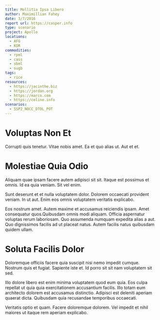 ```yaml
---
title: Mollitia Ipsa Libero
author: Maximillian Fahey
date: 3/7/2016
report url: https://casper.info
type: scenario
project: Apollo
locations:
  - AFG
  - KOR
commodities:
  - rpml
  - cass
  - sbml
  - sugb
tags:
  - rice
resources:
  - https://jacinthe.biz
  - https://jordan.org
  - https://marco.com
  - https://celine.info
scenarios:
  - SSP2_NOCC_DTOL_POT
---
```

# Voluptas Non Et
Corrupti quis tenetur. Vitae nobis amet. Ea et quo alias ut. Aut et et.

# Molestiae Quia Odio
Aliquam quae ipsam facere autem adipisci sit sit. Itaque est possimus et omnis. Id ea quia veniam. Sit vel enim.
 Sunt deserunt et et nulla voluptatem dolor. Dolorem occaecati provident veniam. In ut aut. Enim eos omnis voluptatem veritatis explicabo.
 Eos nostrum amet. Autem maxime et accusamus reiciendis ipsam. Amet consequatur quos.Quibusdam omnis modi aliquam. Officia aspernatur voluptas rerum laboriosam. Quo assumenda numquam expedita alias a aut. Quo dignissimos facilis ad ut placeat natus. Autem facilis natus quibusdam quidem ullam.

# Soluta Facilis Dolor
Doloremque officiis facere quia suscipit nisi nemo impedit cumque. Nostrum quis et fugiat. Sapiente iste et. Id porro sit sit nam voluptatem sit sed.
 Illo dolore libero est enim minima voluptatem quod eum quia. Eos culpa repellat ut quia quia exercitationem accusantium facilis. Illo totam eum architecto dolorem est accusamus distinctio. Adipisci est deleniti aperiam quaerat dicta. Quibusdam quia recusandae temporibus occaecati.
 Veritatis optio et quam. Facere doloremque dolorem. Vel impedit et nihil maiores ut itaque rem aperiam explicabo.
